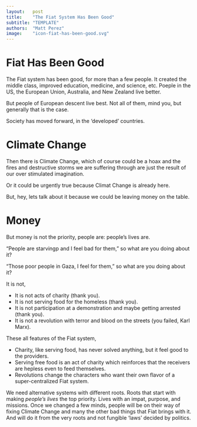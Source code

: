 ```yaml
---
layout:   post
title:    "The Fiat System Has Been Good"
subtitle: "TEMPLATE"
authors:  "Matt Perez"
image:    "icon-fiat-has-been-good.svg"
---
```


<div style="display:none; ">
 <p>Time for an alternative to the bug.</p>
</div>

<h1>Fiat Has Been Good</h1>
 <p>The Fiat system has been good, for more than a few people. It created the middle class, improved education, medicine, and science, etc. Poeple in the US, the European Union, Australia, and New Zealand live better.</p>
 
 <p>But people of European descent live best. Not all of them, mind you, but generally that is the case.</p>

 <p>Society has moved forward, in the &lsquo;developed&rsquo; countries.</p>

 <h1>Climate Change</h1>
  <p>Then there is Climate Change, which of course could be a hoax and the fires and destructive storms we are suffering through are just the result of our over stimulated imagination.</p>
  
  <p>Or it could be urgently true because Climat Change is already here.</p>
  
  <p>But, hey, lets talk about it because we could be leaving money on the table.</p>

<h1>Money</h1>
  <p>But money is not the priority, people are: people&rsquo;s lives are.</p>
   <div class="_citation" >
    <p>&ldquo;People are starvingp and I feel bad for them,&rdquo; so what are you doing about it?</p>
    <p>&ldquo;Those poor people in Gaza, I feel for them,&rdquo; so what are you doing about it?</p>
   </div>

 <p>It is not,</p>
  <ul>
   <li>It is not acts of charity (thank you).</li>
   <li>It is not serving food for the homeless (thank you).</li>
   <li>It is not participation at a demonstration and maybe getting arrested (thank you).</li>
   <li>It is not a revolution with terror and blood on the streets (you failed, Karl Marx).</li>
  </ul>
 <p>These all features of the Fiat system,</p>
  <ul>
   <li>Charity, like serving food, has never solved anything, but it feel good to the providers.</li>
   <li>Serving free food is an act of charity which reinforces that the receivers are hepless even to feed themselves.</li>
   <li>Revolutions change the characters who want their own flavor of a super-centralized Fiat system.</li>
  </ul> 

  <p>We need alternative systems with different roots. Roots that start with making <em>people&rsquo;s lives</em> the top priority. Lives with an impat, purpose, and missions. Once we changed a few minds, people will be on their way of fixing Climate Change and many the other bad things that Fiat brings with it. And will do it from the very roots and not fungible &lsquo;laws&rsquo; decided by politics.</p>